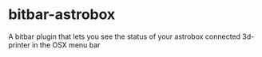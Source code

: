 # bitbar-astrobox

A bitbar plugin that lets you see the status of your astrobox connected
3d-printer in the OSX menu bar